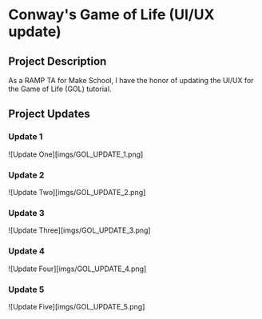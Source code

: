 # Conway's Game of Life (UI/UX update)

## Project Description
As a RAMP TA for Make School, I have the honor of updating the UI/UX for the Game of Life (GOL) tutorial.

## Project Updates

### Update 1
![Update One][imgs/GOL_UPDATE_1.png]

### Update 2
![Update Two][imgs/GOL_UPDATE_2.png]

### Update 3
![Update Three][imgs/GOL_UPDATE_3.png]

### Update 4
![Update Four][imgs/GOL_UPDATE_4.png]

### Update 5
![Update Five][imgs/GOL_UPDATE_5.png]